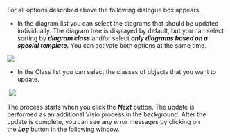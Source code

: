 For all options described above the following dialogue box appears.

-   In the diagram list you can select the diagrams that should be
    updated individually. The diagram tree is displayed by default, but
    you can select sorting by ***diagram
    class*** and/or select ***only diagrams based on a
    special template.*** You can activate both options at the same
    time.

![](//images.ctfassets.net/utx1h0gfm1om/1kbUkrS6U8u4KQKEiSsu6s/8420a4bdc0cdbd112c09dcf55f582bf8/328659.png)

-   In the Class list you can select the classes of objects that you
    want to update.

 ![](//images.ctfassets.net/utx1h0gfm1om/1QDNxu3bQ0qeme0WU8sm2C/db8bf349b6307e21401b2a696a8fdd70/328661.png)

The process starts when you click the ***Next*** button. The update is
performed as an additional Visio process in the background. After the
update is complete, you can see any error messages by clicking on
the ***Log*** button in the following window.
